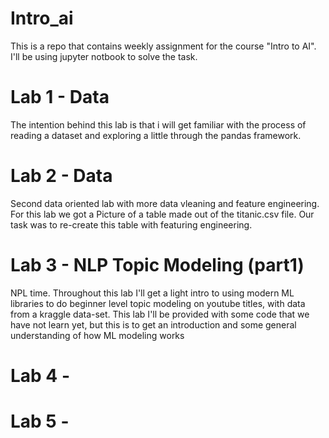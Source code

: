 # Intro_ai

This is a repo that contains weekly assignment for the course "Intro to AI".
I'll be using jupyter notbook to solve the task.

# Lab 1 - Data
The intention behind this lab is that i will get familiar with the process of reading a dataset and
exploring a little through the pandas framework.

# Lab 2 - Data
Second data oriented lab with more data vleaning and feature engineering. 
For this lab we got a Picture of a table made out of the titanic.csv file. Our task was to re-create this table with featuring engineering.

# Lab 3 - NLP Topic Modeling (part1)
NPL time. Throughout this lab I'll get a light intro to using modern ML libraries to do beginner level topic modeling on youtube titles, with data from a kraggle data-set. This lab I'll be provided with some code that we have not learn yet, but this is to get an introduction and some general understanding of how ML modeling works

# Lab 4 - 


# Lab 5 - 
